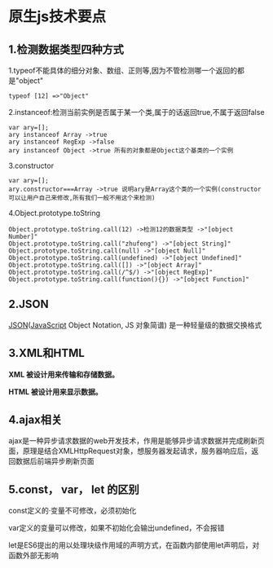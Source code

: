 # 原生js技术要点

## 1.检测数据类型四种方式

1.typeof不能具体的细分对象、数组、正则等,因为不管检测哪一个返回的都是"object"

``` 
typeof [12] =>"Object"
```

2.instanceof:检测当前实例是否属于某一个类,属于的话返回true,不属于返回false

```
var ary=[];
ary instanceof Array ->true
ary instanceof RegExp ->false
ary instanceof Object ->true 所有的对象都是Object这个基类的一个实例
```

3.constructor

```
var ary=[];
ary.constructor===Array ->true 说明ary是Array这个类的一个实例(constructor可以让用户自己来修改,所有我们一般不用这个来检测)
```

4.Object.prototype.toString

```
Object.prototype.toString.call(12) ->检测12的数据类型 ->"[object Number]"
Object.prototype.toString.call("zhufeng") ->"[object String]"
Object.prototype.toString.call(null) ->"[object Null]"
Object.prototype.toString.call(undefined) ->"[object Undefined]"
Object.prototype.toString.call([]) ->"[object Array]"
Object.prototype.toString.call(/^$/) ->"[object RegExp]"
Object.prototype.toString.call(function(){}) ->"[object Function]"
```

## 2.JSON

 [JSON](https://baike.baidu.com/item/JSON)([JavaScript](https://baike.baidu.com/item/JavaScript) Object Notation, JS 对象简谱) 是一种轻量级的数据交换格式

## 3.XML和HTML

**XML 被设计用来传输和存储数据。**

**HTML 被设计用来显示数据。**

## 4.ajax相关

ajax是一种异步请求数据的web开发技术，作用是能够异步请求数据并完成刷新页面，原理是结合XMLHttpRequest对象，想服务器发起请求，服务器响应后，返回数据后前端异步刷新页面

## 5.const， var， let 的区别

const定义的·变量不可修改，必须初始化

var定义的变量可以修改，如果不初始化会输出undefined，不会报错

let是ES6提出的用以处理块级作用域的声明方式，在函数内部使用let声明后，对函数外部无影响